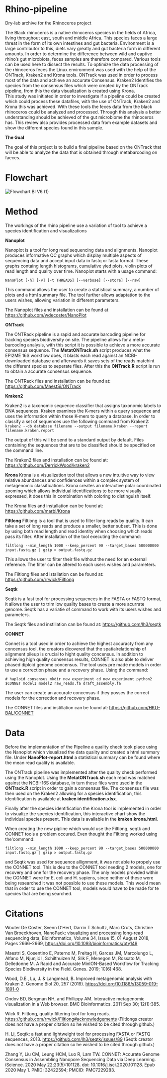 # Rhino-pipeline

Dry-lab archive for the Rhinoceros project

The Black rhinoceros is a native rhinoceros species in the fields of Africa, living throughout east, south and middle Africa. This species faces a large threat in the form of its own intestines and gut bacteria. Environment is a large contributor to this, diets vary greatly and gut bacteria form in different amounts. In order to determine the difference between wild and captive rhino’s gut microbiota, feces samples are therefore compared. Various tools can be used here to dissect the results. To optimize the data processing of the rhinoceros feces the Linux environment was used  with the help of the ONTrack, Kraken2 and Krona tools. ONTrack was used in order to process most of the data and achieve an accurate Consensus. Kraken2 Identifies the species from the consensus files which were created by the ONTrack pipeline, from this the  data visualization is created using Krona.  
This study was initiated in order to investigate if a pipeline could be created which could process these datafiles, with the use of ONTrack, Kraken2 and Krona this was achieved. With these tools the feces data from the black rhinoceros could be analyzed and processed. Through this analysis a better understanding should be achieved of the gut microbiome the rhinoceros has. This review also provides processed data from example datasets and show the different species found in this sample. 

**The Goal**

The goal of this project is to build a final pipeline based on the ONTrack that will be able to analyze the data that is obtained through metabarcoding on faeces. 

# Flowchart


![Flowchart BI V6 (1)](https://user-images.githubusercontent.com/80203184/122371937-8def1c80-cf60-11eb-8b15-9c78912c149a.png)

# Method
The workings of the rhino pipeline use a variation of tool to achieve a species identification and visualizations

**Nanoplot**

Nanoplot is a tool for long read sequencing data and alignments. Nanoplot produces informative QC graphs which display multiple aspects of sequencing data and accept input data in fastq or fasta format. These graphs containg length histograms, cumulative yied plots, violin plots of read length and quality over time. Nanoplot starts with a usage command:

`NanoPlot [-h] [-v] [-t THREADS] [--verbose] [--store] [--raw]`

This command allows the user to create a statistical summary, a number of plots and a html summary file. The tool further allows adaptation to the users wishes, allowing variation in different parameters.

The Nanoplot files and installation can be found at https://github.com/wdecoster/NanoPlot

**ONTrack**

The ONTRack pipeline is a rapid and accurate barcoding pipeline for tracking species biodiversity on site. The pipeline allows for a meta-barcoding analysis, with this script it is possible to achieve a more accurate consensus sequence. The **MetatONTrack.sh** script produces what the EPI2ME 16S workflow does, it blasts each read against an NCBI-downloaded database and afterwards it saves sets of the reads matchint the different species to seperate files. After this the **ONTrack.R** script is run to obtain a accurate consensus sequence. 

The ONTRack files and installation can be found at: https://github.com/MaestSi/ONTrack

**Kraken2**

Kraken2 is a taxonomic sequence classifier that assigns taxonomic labels to DNA sequences. Kraken examines the K-mers within a query sequence and uses the information within those K-mers to query a database. In order to classify a set of sequences use the following command from Kraken2:
`kraken2 --db database filename --output filename.kraken --report filename.kraken.report`

The output of this will be send to a standard output by default. Files containing the sequences that are to be classified should be specified on the command line. 

The Kraken2 files and installation can be found at: https://github.com/DerrickWood/kraken2

**Krona**
Krona is a visualization tool that allows a new intuitive way to view relative abundances and confidences within a complex system of metagenomic classifications. Krona creates an interactive polar coordinated zooming which allows individual identifications to be more visually expressed, it does this in combination with coloring to distinguish itself. 

The Krona files and installation can be found at: https://github.com/marbl/Krona

**Filtlong**
Filtlong is a tool that is used to filter long reads by quality. It can take a set of long reads and produce a smaller, better subset. This is done by using both read length and read identity when choosing which reads pass its filter. After installation of the tool executing the command:

`filtlong --min_length 1000 --keep_percent 90 --target_bases 500000000 input.fastq.gz | gzip > output.fastq.gz` 

This allows the user to filter their file without the need for an external reference. The filter can be altered to each users wishes and parameters. 

The Filtlong files and istallation can be found at: https://github.com/rrwick/Filtlong

**Seqtk**

Seqtk is a fast tool for processing sequences in the FASTA or FASTQ format, it allows the user to trim low quality bases to create a more acurrate genome. Seqtk has a variatie of command to work with its users wishes and parameters. 

The Seqtk files and instillation can be found at: https://github.com/lh3/seqtk

**CONNET**

Connet is a tool used in order to achieve the highest accuracty from any concensus tool, the creators dicovered that the spatialrelationship of alignment pileup is crucial to hight quality concensus. In addition to achieving high quality consensus results, CONNET is also able to deliver phased diploid genome concensus. The tool uses pre made models in order to use a correction phase and a recovery phase. Using the command: 

`# haploid consensus
mkdir new_experiment
cd new_experiment
python2 $CONNET model1 model2 raw_reads.fa draft_assembly.fa`

The user can create an accurate concensus if they posses the correct models for the correction and recovery phase. 

The CONNET files and instillation can be found at: https://github.com/HKU-BAL/CONNET

# Data

Before the implementation of the Pipeline a quality check took place using the Nanoplot which visualized the data quality and created a html summary file. Under **NanoPlot-report.html** a statistical summary can be found where the mean read quality is available.

The ONTrack pipeline was implemented after the quality check performed using the Nanoplot. Using the **MetatONTrack.sh** each read was matched against the NCBI-16S database, in turn these files were used in the **ONTrack.R** script in order to gain a consensus file. The consensus file was then used on the Kraken2 allowing for a species identification, this identification is available at **kraken identification.xlsx**. 

Finally after the species identification the Krona tool is implemented in order to visualize the species identification, this interactive chart show the individual species present. This data is available in the **kraken.krona.html**.

When creating the new pipline which would use the Filtlong, seqtk and CONNET tools a problem occured. Even thought the Filtlong worked using the'command:

`filtlong --min_length 1000 --keep_percent 90 --target_bases 500000000 input.fastq.gz | gzip > output.fastq.gz`

and Seqtk was used for sequence allignment, it was not able to propely use the CONNET tool. This is deu to the CONNET tool needing 2 models, one for recovery and one for the recovery phase. The only models provided within the CONNET were for E. coli and H. sapiens, since neither of these were being researched it was not possible to use these models. This would mean that in order to use the CONNET tool, models would have to be made for te species that are being searched. 

# Citations

Wouter De Coster, Svenn D’Hert, Darrin T Schultz, Marc Cruts, Christine Van Broeckhoven, NanoPack: visualizing and processing long-read sequencing data, Bioinformatics, Volume 34, Issue 15, 01 August 2018, Pages 2666–2669, https://doi.org/10.1093/bioinformatics/bty149

Maestri S, Cosentino E, Paterno M, Freitag H, Garces JM, Marcolungo L, Alfano M, Njunjić I, Schilthuizen M, Slik F, Menegon M, Rossato M, Delledonne M. A Rapid and Accurate MinION-Based Workflow for Tracking Species Biodiversity in the Field. Genes. 2019; 10(6):468.

Wood, D.E., Lu, J. & Langmead, B. Improved metagenomic analysis with Kraken 2. Genome Biol 20, 257 (2019). https://doi.org/10.1186/s13059-019-1891-0

Ondov BD, Bergman NH, and Phillippy AM. Interactive metagenomic visualization in a Web browser. BMC Bioinformatics. 2011 Sep 30; 12(1):385.

Wick R. Filtlong, quality filtering tool for long reads. https://github.com/rrwick/Filtlong#acknowledgements
(Filtlongs creator does not have a proper citation so he wished to be cited through github.)

H. Li, Seqtk: a fast and lightweight tool for processing FASTA or FASTQ sequences, 2013. https://github.com/lh3/seqtk/issues/89
(Seqtk creator does not have a proper citation so he wished to be cited through github.)

Zhang Y, Liu CM, Leung HCM, Luo R, Lam TW. CONNET: Accurate Genome Consensus in Assembling Nanopore Sequencing Data via Deep Learning. iScience. 2020 May 22;23(5):101128. doi: 10.1016/j.isci.2020.101128. Epub 2020 May 1. PMID: 32422594; PMCID: PMC7229283.

